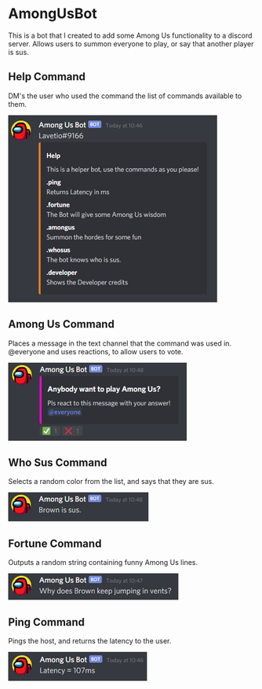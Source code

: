 # AmongUsBot
This is a bot that I created to add some Among Us functionality to a discord server. Allows users to summon everyone to play, or say that another player is sus.

## Help Command
DM's the user who used the command the list of commands available to them.

![Help Command](https://github.com/BenPowellDev/AmongUsBot/blob/main/Command%20img/help.png)

## Among Us Command
Places a message in the text channel that the command was used in. @everyone and uses reactions, to allow users to vote.

![AmongUs Command](https://github.com/BenPowellDev/AmongUsBot/blob/main/Command%20img/amongus.png)

## Who Sus Command
Selects a random color from the list, and says that they are sus.

![Whosus Command](https://github.com/BenPowellDev/AmongUsBot/blob/main/Command%20img/whosus.png)

## Fortune Command
Outputs a random string containing funny Among Us lines.

![Fortune Command](https://github.com/BenPowellDev/AmongUsBot/blob/main/Command%20img/fortune.png)

## Ping Command
Pings the host, and returns the latency to the user.

![Ping Command](https://github.com/BenPowellDev/AmongUsBot/blob/main/Command%20img/ping.png)
